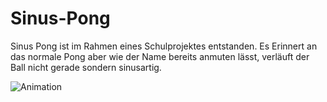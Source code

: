 # Sinus-Pong

Sinus Pong ist im Rahmen eines Schulprojektes entstanden. Es Erinnert an das normale Pong aber wie der Name bereits anmuten lässt, verläuft der Ball nicht gerade sondern sinusartig.

![Animation](https://user-images.githubusercontent.com/4529150/176962477-e8a1b491-58b8-46eb-b90b-5941a2156a54.gif)
